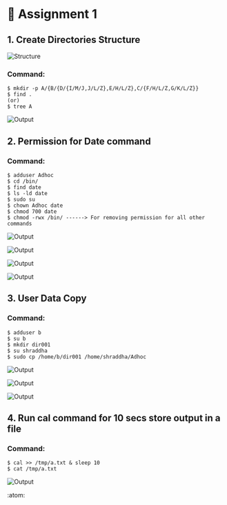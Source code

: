 # :dart:	 Assignment 1

## 1. Create Directories Structure

![Structure](Images/One1.png)

### Command:
```
$ mkdir -p A/{B/{D/{I/M/J,J/L/Z},E/H/L/Z},C/{F/H/L/Z,G/K/L/Z}}
$ find . 
(or)
$ tree A
```
![Output](Images/One.png)



## 2. Permission for Date command

### Command:
```
$ adduser Adhoc
$ cd /bin/
$ find date
$ ls -ld date
$ sudo su
$ chown Adhoc date
$ chmod 700 date
$ chmod -rwx /bin/ ------> For removing permission for all other commands
```
![Output](Images/Two1.png)

![Output](Images/Two2.png)

![Output](Images/Two3.png)

![Output](Images/Two4.png)


## 3. User Data Copy

### Command:
```
$ adduser b
$ su b
$ mkdir dir001
$ su shraddha
$ sudo cp /home/b/dir001 /home/shraddha/Adhoc
```
![Output](Images/Three1.png)

![Output](Images/Three2.png)

![Output](Images/Three3.png)


## 4. Run cal command for 10 secs store output in a file

### Command:
```
$ cal >> /tmp/a.txt & sleep 10
$ cat /tmp/a.txt
```
![Output](Images/Four.png)

:atom:

